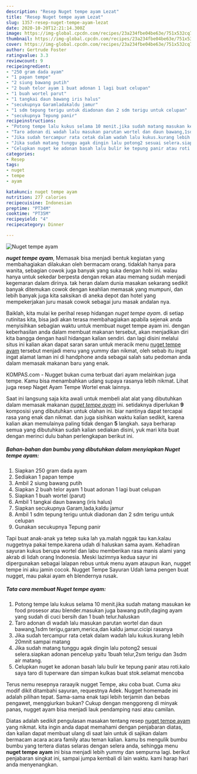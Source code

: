 ```yaml
---
description: "Resep Nuget tempe ayam Lezat"
title: "Resep Nuget tempe ayam Lezat"
slug: 1357-resep-nuget-tempe-ayam-lezat
date: 2020-10-20T12:21:14.300Z
image: https://img-global.cpcdn.com/recipes/23a234fbe04be63e/751x532cq70/nuget-tempe-ayam-foto-resep-utama.jpg
thumbnail: https://img-global.cpcdn.com/recipes/23a234fbe04be63e/751x532cq70/nuget-tempe-ayam-foto-resep-utama.jpg
cover: https://img-global.cpcdn.com/recipes/23a234fbe04be63e/751x532cq70/nuget-tempe-ayam-foto-resep-utama.jpg
author: Gertrude Foster
ratingvalue: 3.3
reviewcount: 9
recipeingredient:
- "250 gram dada ayam"
- "1 papan tempe"
- "2 siung bawang putih"
- "2 buah telor ayam 1 buat adonan 1 lagi buat celupan"
- "1 buah wortel parut"
- "1 tangkai daun bawang iris halus"
- "secukupnya Garamladakaldu jamur"
- "1 sdm tepung terigu untuk diadonan dan 2 sdm terigu untuk celupan"
- "secukupnya Tepung panir"
recipeinstructions:
- "Potong tempe lalu kukus selama 10 menit.jika sudah matang masukan ke food prosesor atau blender.masukan juga bawang putih,daging ayam yang sudah di cuci bersih dan 1 buah telur.haluskan"
- "Taro adonan di wadah lalu masukan parutan wortel dan daun bawang,1sdm terigu,garam,merica,dan kaldu jamur.cicipi rasanya"
- "Jika sudah tercampur rata cetak dalam wadah lalu kukus.kurang lebih 20mnit sampai matang"
- "Jika sudah matang tunggu agak dingin lalu potong2 sesuai selera.siapkan adonan pencelup yaitu 1buah telur,2sm terigu dan 3sdm air matang."
- "Celupkan nuget ke adonan basah lalu bulir ke tepung panir atau roti.kalo saya taro di tuperware dan simpan kulkas buat stok.selamat mencoba"
categories:
- Resep
tags:
- nuget
- tempe
- ayam

katakunci: nuget tempe ayam 
nutrition: 277 calories
recipecuisine: Indonesian
preptime: "PT34M"
cooktime: "PT35M"
recipeyield: "4"
recipecategory: Dinner

---
```



![Nuget tempe ayam](https://img-global.cpcdn.com/recipes/23a234fbe04be63e/751x532cq70/nuget-tempe-ayam-foto-resep-utama.jpg)

<b><i>nuget tempe ayam</i></b>, Memasak bisa menjadi bentuk kegiatan yang membahagiakan dilakukan oleh bermacam orang. tidaklah hanya para wanita, sebagian cowok juga banyak yang suka dengan hobi ini. walau hanya untuk sekedar berpesta dengan rekan atau memang sudah menjadi kegemaran dalam dirinya. tak heran dalam dunia masakan sekarang sedikit banyak ditemukan cowok dengan keahlian memasak yang mumpuni, dan lebih banyak juga kita saksikan di aneka depot dan hotel yang mempekerjakan juru masak cowok sebagai juru masak andalan nya.

Baiklah, kita mulai ke perihal resep hidangan <i>nuget tempe ayam</i>. di setiap rutinitas kita, bisa jadi akan terasa membahagiakan apabila sejenak anda menyisihkan sebagian waktu untuk membuat nuget tempe ayam ini. dengan keberhasilan anda dalam membuat makanan tersebut, akan menjadikan diri kita bangga dengan hasil hidangan kalian sendiri. dan lagi disini melalui situs ini kalian akan dapat saran saran untuk meracik menu <u>nuget tempe ayam</u> tersebut menjadi menu yang yummy dan nikmat, oleh sebab itu ingat ingat alamat laman ini di handphone anda sebagai salah satu pedoman anda dalam memasak makanan baru yang enak.

KOMPAS.com - Nugget bukan cuma terbuat dari ayam melainkan juga tempe. Kamu bisa menambahkan udang supaya rasanya lebih nikmat. Lihat juga resep Naget Ayam Tempe Wortel enak lainnya.


Saat ini langsung saja kita awali untuk membeli alat alat yang dibutuhkan dalam memasak makanan <u><i>nuget tempe ayam</i></u> ini. setidaknya diperlukan <b>9</b> komposisi yang dibutuhkan untuk olahan ini. biar nantinya dapat tercapai rasa yang enak dan nikmat. dan juga sisihkan waktu kalian sedikit, karena kalian akan memulainya paling tidak dengan <b>5</b> langkah. saya berharap semua yang dibutuhkan sudah kalian sediakan disini, yuk mari kita buat dengan merinci dulu bahan perlengkapan berikut ini.

<!--inarticleads1-->

##### Bahan-bahan dan bumbu yang dibutuhkan dalam menyiapkan Nuget tempe ayam:

1. Siapkan 250 gram dada ayam
1. Sediakan 1 papan tempe
1. Ambil 2 siung bawang putih
1. Siapkan 2 buah telor ayam 1 buat adonan 1 lagi buat celupan
1. Siapkan 1 buah wortel (parut)
1. Ambil 1 tangkai daun bawang (iris halus)
1. Siapkan secukupnya Garam,lada,kaldu jamur
1. Ambil 1 sdm tepung terigu untuk diadonan dan 2 sdm terigu untuk celupan
1. Gunakan secukupnya Tepung panir


Tapi buat anak-anak ya tetep suka lah ya.malah nggak tau kan.kalau nuggetnya pakai tempe.karena udah di haluskan sama ayam. Kehadiran sayuran kukus berupa wortel dan labu memberikan rasa manis alami yang akrab di lidah orang Indonesia. Meski lazimnya kedua sayur ini dipergunakan sebagai lalapan rebus untuk menu ayam ataupun ikan, nugget tempe ini aku jamin cocok. Nugget Tempe Sayuran Udah lama pengen buat nugget, mau pakai ayam eh blendernya rusak. 

<!--inarticleads2-->

##### Tata cara membuat Nuget tempe ayam:

1. Potong tempe lalu kukus selama 10 menit.jika sudah matang masukan ke food prosesor atau blender.masukan juga bawang putih,daging ayam yang sudah di cuci bersih dan 1 buah telur.haluskan
1. Taro adonan di wadah lalu masukan parutan wortel dan daun bawang,1sdm terigu,garam,merica,dan kaldu jamur.cicipi rasanya
1. Jika sudah tercampur rata cetak dalam wadah lalu kukus.kurang lebih 20mnit sampai matang
1. Jika sudah matang tunggu agak dingin lalu potong2 sesuai selera.siapkan adonan pencelup yaitu 1buah telur,2sm terigu dan 3sdm air matang.
1. Celupkan nuget ke adonan basah lalu bulir ke tepung panir atau roti.kalo saya taro di tuperware dan simpan kulkas buat stok.selamat mencoba


Terus nemu resepnya raraayik nugget Tempe, aku coba buat. Cuma aku modif dikit ditambahi sayuran, requestnya Adek. Nugget homemade ini adalah pilihan tepat. Sama-sama enak tapi lebih terjamin dan bebas pengawet, menggiurkan bukan? Cukup dengan menggoreng di minyak panas, nugget ayam bisa menjadi lauk pendamping nasi atau camilan. 

Diatas adalah sedikit pengulasan masakan tentang resep <u>nuget tempe ayam</u> yang nikmat. kita ingin anda dapat memahami dengan penjabaran diatas, dan kalian dapat membuat ulang di saat lain untuk di sajikan dalam bermacam acara acara family atau teman kalian. kamu bs mengulik bumbu bumbu yang tertera diatas selaras dengan selera anda, sehingga menu <b>nuget tempe ayam</b> ini bisa menjadi lebih yummy dan sempurna lagi. berikut penjabaran singkat ini, sampai jumpa kembali di lain waktu. kami harap hari anda menyenangkan.
